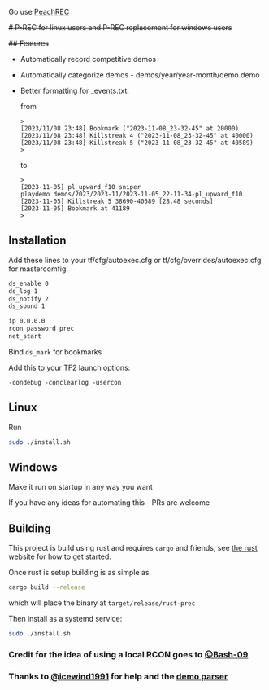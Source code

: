 Go use [PeachREC](https://github.com/PapaPeach/PeachREC)

~~# P-REC for linux users and P-REC replacement for windows users~~

~~## Features~~

- Automatically record competitive demos
- Automatically categorize demos - demos/year/year-month/demo.demo
- Better formatting for _events.txt:

  from

    ```text
    >
    [2023/11/08 23:48] Bookmark ("2023-11-08_23-32-45" at 20000)
    [2023/11/08 23:48] Killstreak 4 ("2023-11-08_23-32-45" at 40000)
    [2023/11/08 23:48] Killstreak 5 ("2023-11-08_23-32-45" at 40589)
    >
    ```

  to

    ```text
    >
    [2023-11-05] pl_upward_f10 sniper                                playdemo demos/2023/2023-11/2023-11-05_22-11-34-pl_upward_f10
    [2023-11-05] Killstreak 5 38690-40589 [28.48 seconds]
    [2023-11-05] Bookmark at 41189
    >
    ```

## Installation

Add these lines to your tf/cfg/autoexec.cfg or tf/cfg/overrides/autoexec.cfg for mastercomfig.

```txt
ds_enable 0
ds_log 1
ds_notify 2
ds_sound 1

ip 0.0.0.0
rcon_password prec
net_start
```

Bind ```ds_mark``` for bookmarks

Add this to your TF2 launch options:

```-condebug -conclearlog -usercon```

## Linux

Run

```bash
sudo ./install.sh
```

## Windows

Make it run on startup in any way you want

If you have any ideas for automating this - PRs are welcome

## Building

This project is build using rust and requires `cargo` and friends, see [the rust website](https://www.rust-lang.org/)
for how to get started.

Once rust is setup building is as simple as

```bash
cargo build --release
```

which will place the binary at `target/release/rust-prec`

Then install as a systemd service:

```bash
sudo ./install.sh
```

### Credit for the idea of using a local RCON goes to [@Bash-09](https://github.com/Bash-09)

### Thanks to [@icewind1991](https://github.com/icewind1991/) for help and the [demo parser](https://github.com/demostf/parser)
